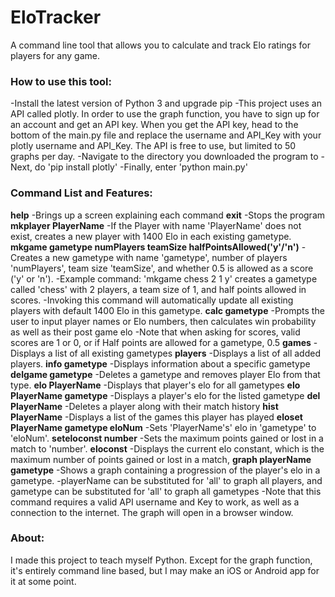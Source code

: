 # EloTracker
A command line tool that allows you to calculate and track Elo ratings for players for any game.

<h3>How to use this tool:</h3>
-Install the latest version of Python 3 and upgrade pip
-This project uses an API called plotly. In order to use the graph function, you have to sign up for an account and get an API key. When you get the API key, head to the bottom of the main.py file and replace the username and API_Key with your plotly username and API_Key. The API is free to use, but limited to 50 graphs per day.
-Navigate to the directory you downloaded the program to
-Next, do 'pip install plotly'
-Finally, enter 'python main.py'

<h3>Command List and Features:</h3>
<strong>help</strong> 
-Brings up a screen explaining each command
<strong>exit</strong> 
-Stops the program 
<strong>mkplayer PlayerName</strong> 
-If the Player with name 'PlayerName' does not exist, creates a new player with 1400 Elo in each existing gametype.
<strong>mkgame gametype numPlayers teamSize halfPointsAllowed('y'/'n')</strong> 
-Creates a new gametype with name 'gametype', number of players 'numPlayers', team size 'teamSize', and whether 0.5 is allowed as a score ('y' or 'n'). 
-Example command: 'mkgame chess 2 1 y' creates a gametype called 'chess' with 2 players, a team size of 1, and half points allowed in scores. 
-Invoking this command will automatically update all existing players with default 1400 Elo in this gametype. 
<strong>calc gametype</strong> 
-Prompts the user to input player names or Elo numbers, then calculates win probability as well as their post game elo
-Note that when asking for scores, valid scores are 1 or 0, or if Half points are allowed for a gametype, 0.5 
 <strong>games</strong> 
 -Displays a list of all existing gametypes 
 <strong>players</strong> 
 -Displays a list of all added players. 
<strong>info gametype</strong> 
-Displays information about a specific gametype 
<strong>delgame gametype</strong> 
-Deletes a gametype and removes player Elo from that type. 
<strong>elo PlayerName</strong> 
-Displays that player's elo for all gametypes 
<strong>elo PlayerName gametype</strong> 
-Displays a player's elo for the listed gametype 
<strong>del PlayerName</strong> 
-Deletes a player along with their match history
<strong>hist PlayerName</strong> 
-Displays a list of the games this player has played 
<strong>eloset PlayerName gametype eloNum</strong> 
-Sets 'PlayerName's' elo in 'gametype' to 'eloNum'. 
<strong>seteloconst number</strong> 
-Sets the maximum points gained or lost in a match to 'number'. 
<strong>eloconst</strong> 
-Displays the current elo constant, which is the maximum number of points gained or lost in a match, 
<strong>graph playerName gametype</strong> 
-Shows a graph containing a progression of the player's elo in a gametype. 
-playerName can be substituted for 'all' to graph all players, and gametype can be substituted for 'all' to graph all gametypes 
-Note that this command requires a valid API username and Key to work, as well as a connection to the internet. The graph will open in a browser window.

<h3>About:</h3>
I made this project to teach myself Python. Except for the graph function, it's entirely command line based, but I may make an iOS or Android app for it at some point.
